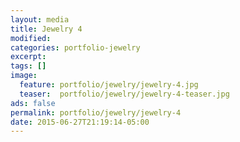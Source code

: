 ```yaml
---
layout: media
title: Jewelry 4
modified:
categories: portfolio-jewelry
excerpt:
tags: []
image:
  feature: portfolio/jewelry/jewelry-4.jpg
  teaser:  portfolio/jewelry/jewelry-4-teaser.jpg
ads: false
permalink: portfolio/jewelry/jewelry-4
date: 2015-06-27T21:19:14-05:00
---
```


